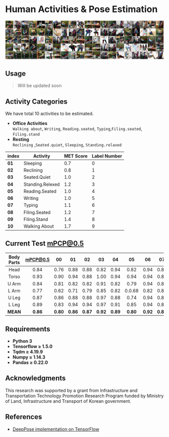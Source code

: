 # Human Activities & Pose Estimation
![](./figures/result_banner.png)

## Usage
> Will be updated soon


## Activity Categories
We have total 10 activities to be estimated.

* **Office Activities<br/>**
  `Walking about`, `Writing`, `Reading.seated`, `Typing`,`Filing.seated`, `Filing.stand`<br />
* **Resting<br />**
`Reclining` ,`Seated.quiet`, `Sleeping`, `Standing.relaxed`<br />

 index | Activity | MET Score | Label Number
 ------|----------|-----------|-------------
 **01** | Sleeping | 0.7 | 0
 **02** | Reclining | 0.8 | 1
 **03** | Seated.Quiet | 1.0 | 2
 **04** | Standing.Relexed | 1.2 | 3
 **05** | Reading.Seated | 1.0 | 4
 **06** | Writing | 1.0 | 5
 **07** | Typing | 1.1 | 6
 **08** | Filing.Seated | 1.2 | 7
 **09** | Filing.Stand | 1.4 | 8
 **10** | Walking About | 1.7 | 9

## Current Test mPCP@0.5
 **Body Parts** | **mPCP@0.5** | 00 | 01 | 02 | 03 | 04 | 05 | 06 | 07 | 08 | 09 | 
 :--------: | :------: | :-: | :-: | :-: | :-: | :-: | :-: | :-: | :-: | :-: | :-: |
 Head | 0.84 | 0.76 | 0.88 | 0.88 | 0.82 | 0.94 | 0.82 | 0.94 | 0.88 | 0.71 | 0.82 |
 Torso | 0.93 | 0.90 | 0.94 | 0.88 | 1.00 | 0.94 | 0.94 | 0.94 | 0.88 | 0.88 | 0.94 |
 U Arm | 0.84 | 0.81 | 0.82 | 0.82 | 0.91 | 0.82 | 0.79 | 0.94 | 0.88 | 0.65 | 0.91 |
 L Arm | 0.77 | 0.62 | 0.71 | 0.79 | 0.85 | 0.82 | 0.0.68 | 0.82 | 0.88 | 0.68 | 0.88 |
 U Leg | 0.87 | 0.86 | 0.88 | 0.88 | 0.97 | 0.88 | 0.74 | 0.94 | 0.88 | 0.71 | 0.97 |
 L Leg | 0.89 | 0.83 | 0.94 | 0.94 | 0.97 | 0.91 | 0.85 | 0.94 | 0.88 | 0.65 | 0.94 |
 **MEAN** | **0.86** | **0.80** | **0.86** | **0.87** | **0.92** | **0.89** | **0.80** | **0.92** | **0.88** | **0.71** | **0.91** |

## Requirements
- **Python 3**
- **Tensorflow ≥ 1.5.0**
- **Tqdm ≥ 4.19.9**
- **Numpy ≥ 1.14.3**
- **Pandas ≥ 0.22.0**

## Acknowledgments

This research was supported by a grant from Infrastructure and Transportation Technology Promotion Research Program funded by Ministry of Land, Infrastructure and Transport of Korean government.

## References
- [DeepPose implementation on TensorFlow](https://github.com/asanakoy/deeppose_tf)
